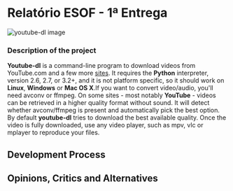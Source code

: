 # Relatório ESOF - 1ª Entrega

![youtube-dl image](https://github.com/atomicscale/youtube-dl/blob/master/ESOF-Docs/images1/youtube-dl.jpg)
### Description of the project

**Youtube-dl** is a command-line program to download videos from YouTube.com and a few more [sites](http://rg3.github.io/youtube-dl/supportedsites.html). It requires the **Python** interpreter, version 2.6, 2.7, or 3.2+, and it is not platform specific, so it should work on **Linux**, **Windows** or **Mac OS X**.If you want to convert video/audio, you'll need avconv or ffmpeg. On some sites - most notably **YouTube** - videos can be retrieved in a higher quality format without sound. It will detect whether avconv/ffmpeg is present and automatically pick the best option. By default **youtube-dl** tries to download the best available quality.
Once the video is fully downloaded, use any video player, such as mpv, vlc or mplayer to reproduce your files.

## Development Process

## Opinions, Critics and Alternatives 
